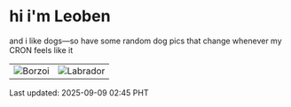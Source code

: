 # hi i'm Leoben

and i like dogs—so have some random dog pics that change whenever my CRON feels like it

|  |  |
|--------|----------|
| ![Borzoi](https://random-dog-vercel.vercel.app/api/random-borzoi?v=1757357126) | ![Labrador](https://random-dog-vercel.vercel.app/api/random-labrador?v=1757357126) |

Last updated: 2025-09-09 02:45 PHT
